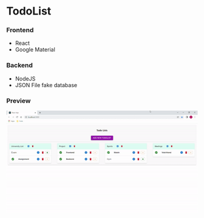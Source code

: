 # TodoList


### Frontend
- React
- Google Material

### Backend
- NodeJS
- JSON File fake database

### Preview
![](previewing.gif)
